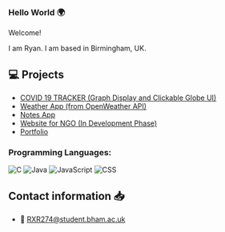 ### Hello World 🌍  

Welcome! 

I am Ryan. I am based in Birmingham, UK.

## 💻 Projects
* [COVID 19 TRACKER (Graph Display and Clickable Globe UI)](https://suyash-srivastava.github.io/suyashsrivastava/COVID19)
* [Weather App (from OpenWeather API)](https://suyash-srivastava.github.io/suyashsrivastava/Weather)
* [Notes App](https://suyash-srivastava.github.io/suyashsrivastava/Notes)
* [Website for NGO (In Development Phase)](https://suyash-srivastava.github.io/suyashsrivastava/Suyash)
* [Portfolio](https://suyash-srivastava.github.io/suyashsrivastava/Suyash)

### Programming Languages:


![C]([https://img.shields.io/badge/-C++-000000?style=flat&logo=c%2B%2B](http://img.shields.io/badge/-c-black?style=for-the-badge&logo=c&logoColor=white))
![Java]([https://img.shields.io/badge/-Java-000000?style=flat&logo=java](http://img.shields.io/badge/-java-black?style=for-the-badge&logo=java&logoColor=orange))
![JavaScript](https://img.shields.io/badge/-JavaScript-000000?style=flat&logo=javascript)
![CSS](https://img.shields.io/badge/-CSS-000000?style=flat&logo=css3)


## Contact information 📥 

- 💬 RXR274@student.bham.ac.uk

